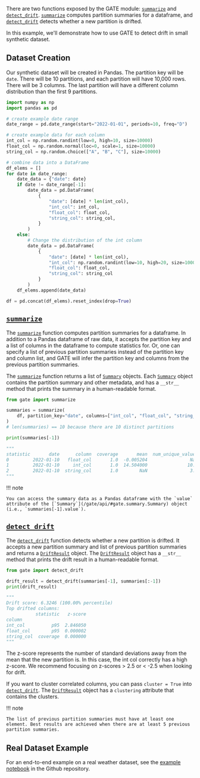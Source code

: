 There are two functions exposed by the GATE module: [`summarize`](/gate/api/#gate.summarize.summarize) and [`detect_drift`](/gate/api/#gate.drift.detect_drift). [`summarize`](/gate/api/#gate.summarize.summarize) computes partition summaries for a dataframe, and [`detect_drift`](/gate/api/#gate.drift.detect_drift) detects whether a new partition is drifted. 

In this example, we'll demonstrate how to use GATE to detect drift in small synthetic dataset. 

## Dataset Creation

Our synthetic dataset will be created in Pandas. The partition key will be `date`. There will be 10 partitions, and each partition will have 10,000 rows. There will be 3 columns. The last partition will have a different column distribution than the first 9 partitions.

```python
import numpy as np
import pandas as pd

# create example date range
date_range = pd.date_range(start="2022-01-01", periods=10, freq="D")

# create example data for each column
int_col = np.random.randint(low=0, high=10, size=10000)
float_col = np.random.normal(loc=0, scale=1, size=10000)
string_col = np.random.choice(["A", "B", "C"], size=10000)

# combine data into a DataFrame
df_elems = []
for date in date_range:
    date_data = {"date": date}
    if date != date_range[-1]:
        date_data = pd.DataFrame(
            {
                "date": [date] * len(int_col),
                "int_col": int_col,
                "float_col": float_col,
                "string_col": string_col,
            }
        )
    else:
        # Change the distribution of the int column
        date_data = pd.DataFrame(
            {
                "date": [date] * len(int_col),
                "int_col": np.random.randint(low=10, high=20, size=10000),
                "float_col": float_col,
                "string_col": string_col
            }
        )
    df_elems.append(date_data)

df = pd.concat(df_elems).reset_index(drop=True)
```

## [`summarize`](/gate/api/#gate.summarize.summarize)

The [`summarize`](/gate/api/#gate.summarize.summarize) function computes partition summaries for a dataframe. In addition to a Pandas dataframe of raw data, it accepts the partition key and a list of columns in the dataframe to compute statistics for. Or, one can specify a list of previous partition summaries instead of the partition key and column list, and GATE will infer the partition key and columns from the previous partition summaries.

The [`summarize`](/gate/api/#gate.summarize.summarize) function returns a list of [`Summary`](/gate/api/#gate.summary.Summary) objects. Each [`Summary`](/gate/api/#gate.summary.Summary) object contains the partition summary and other metadata, and has a `__str__` method that prints the summary in a human-readable format.


```python
from gate import summarize

summaries = summarize(
    df, partition_key="date", columns=["int_col", "float_col", "string_col"]
)
# len(summaries) == 10 because there are 10 distinct partitions

print(summaries[-1])

"""
statistic       date      column  coverage       mean  num_unique_values  occurrence_ratio        p95     stdev
0         2022-01-10   float_col       1.0  -0.005204                NaN               NaN   1.622783  0.995632
1         2022-01-10     int_col       1.0  14.504000               10.0            0.1051  19.000000  2.891716
2         2022-01-10  string_col       1.0        NaN                3.0            0.3388        NaN       NaN 
"""
```

!!! note

    You can access the summary data as a Pandas dataframe with the `value` attribute of the [`Summary`](/gate/api/#gate.summary.Summary) object (i.e., `summaries[-1].value`).

## [`detect_drift`](/gate/api/#gate.drift.detect_drift)

The [`detect_drift`](/gate/api/#gate.drift.detect_drift) function detects whether a new partition is drifted. It accepts a new partition summary and list of previous partition summaries and returns a [`DriftResult`](/gate/api/#gate.drift.DriftResult) object. The [`DriftResult`](/gate/api/#gate.drift.DriftResult) object has a `__str__` method that prints the drift result in a human-readable format.

```python
from gate import detect_drift

drift_result = detect_drift(summaries[-1], summaries[:-1])
print(drift_result)

"""
Drift score: 6.3246 (100.00% percentile)
Top drifted columns:
           statistic   z-score
column                        
int_col          p95  2.846050
float_col        p95  0.000002
string_col  coverage  0.000000
"""
```

The z-score represents the number of standard deviations away from the mean that the new partition is. In this case, the int col correctly has a high z-score. We recommend focusing on z-scores > 2.5 or < -2.5 when looking for drift.

If you want to cluster correlated columns, you can pass `cluster = True` into [`detect_drift`](/gate/api/#gate.drift.detect_drift). The [`DriftResult`](/gate/api/#gate.drift.DriftResult) object has a `clustering` attribute that contains the clusters.

!!! note

    The list of previous partition summaries must have at least one element. Best results are achieved when there are at least 5 previous partition summaries.

## Real Dataset Example

For an end-to-end example on a real weather dataset, see the [example notebook](https://www.github.com/dm4ml/gate/blob/main/examples/weather.ipynb) in the Github repository.